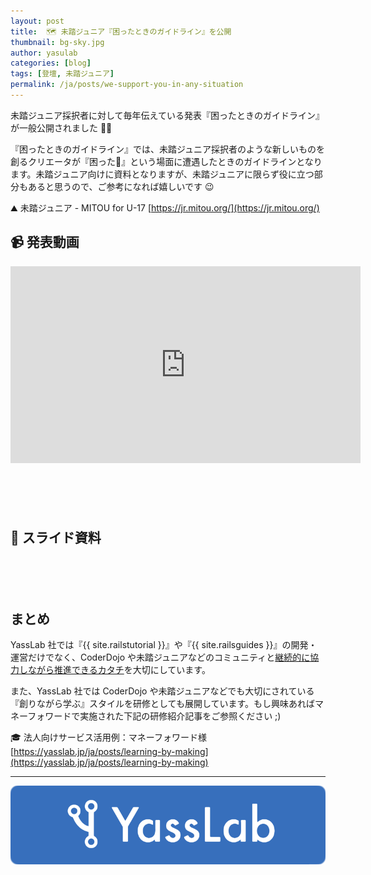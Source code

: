 ```yaml
---
layout: post
title:  🗺 未踏ジュニア『困ったときのガイドライン』を公開
thumbnail: bg-sky.jpg
author: yasulab
categories: [blog]
tags: [登壇, 未踏ジュニア]
permalink: /ja/posts/we-support-you-in-any-situation
---
```


未踏ジュニア採択者に対して毎年伝えている発表『困ったときのガイドライン』が一般公開されました 🚀✨

『困ったときのガイドライン』では、未踏ジュニア採択者のような新しいものを創るクリエータが『困った🤔』という場面に遭遇したときのガイドラインとなります。未踏ジュニア向けに資料となりますが、未踏ジュニアに限らず役に立つ部分もあると思うので、ご参考になれば嬉しいです 😉

⛰ 未踏ジュニア - MITOU for U-17
[https://jr.mitou.org/](https://jr.mitou.org/)

## 📹 発表動画

<div class="video" style="margin-bottom: 100px;">
  <iframe width="560" height="315" src="https://www.youtube.com/embed/UgrS5DQOs9Y?rel=0&autoplay=0&showinfo=0&controls=1&fs=1&modestbranding=0" frameborder="0" allow="accelerometer; autoplay; encrypted-media; gyroscope; picture-in-picture" allowfullscreen></iframe>
</div>

## 📜 スライド資料

<div style="margin-bottom: 100px;">
  <script async class="speakerdeck-embed" data-id="cf7c6e7cf5204bd380b11cc452829c71" data-ratio="1.33333333333333" src="//speakerdeck.com/assets/embed.js"></script>
</div>


## まとめ

YassLab 社では『{{ site.railstutorial }}』や『{{ site.railsguides }}』の開発・運営だけでなく、CoderDojo や未踏ジュニアなどのコミュニティと[継続的に協力しながら推進できるカタチ](https://yasslab.jp/ja/about#culture)を大切にしています。

また、YassLab 社では CoderDojo や未踏ジュニアなどでも大切にされている『創りながら学ぶ』スタイルを研修としても展開しています。もし興味あればマネーフォワードで実施された下記の研修紹介記事をご参照ください ;)

🎓 法人向けサービス活用例：マネーフォワード様
[https://yasslab.jp/ja/posts/learning-by-making](https://yasslab.jp/ja/posts/learning-by-making)
 
-----

[![YassLab Inc.](/img/logos/800x200.png)](/)


